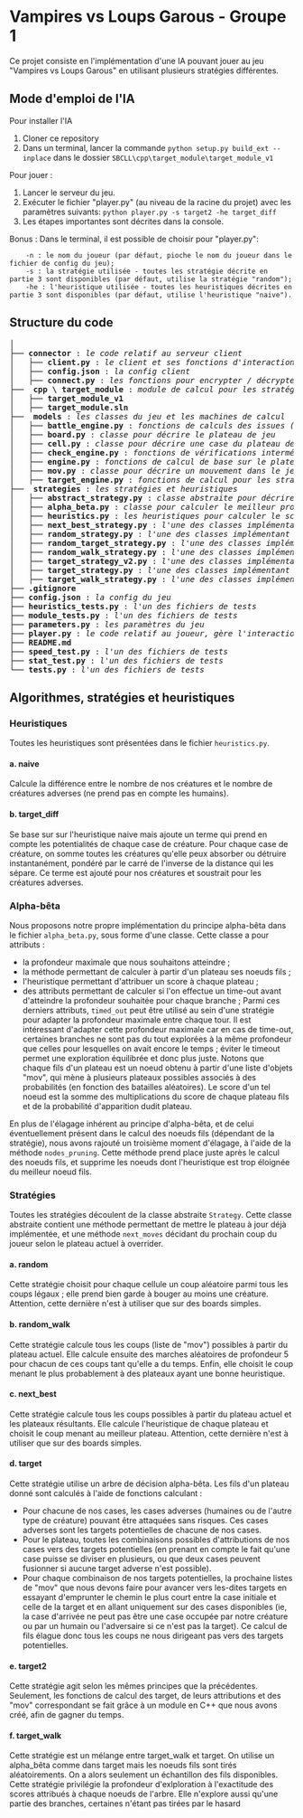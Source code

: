 # Vampires vs Loups Garous - Groupe 1

Ce projet consiste en l'implémentation d'une IA pouvant jouer au jeu "Vampires vs Loups Garous" en utilisant plusieurs stratégies différentes.

## Mode d'emploi de l'IA

Pour installer l'IA
1. Cloner ce repository
2. Dans un terminal, lancer la commande `python setup.py build_ext --inplace` dans le dossier `SBCLL\cpp\target_module\target_module_v1`

Pour jouer : 
1. Lancer le serveur du jeu.
2. Exécuter le fichier "player.py" (au niveau de la racine du projet) avec les paramètres suivants: `python player.py -s target2 -he target_diff`
3. Les étapes importantes sont décrites dans la console.

Bonus :
Dans le terminal, il est possible de choisir pour "player.py":
```
    -n : le nom du joueur (par défaut, pioche le nom du joueur dans le fichier de config du jeu);
    -s : la stratégie utilisée - toutes les stratégie décrite en partie 3 sont disponibles (par défaut, utilise la stratégie "random");
    -he : l'heuristique utilisée - toutes les heuristiques décrites en partie 3 sont disponibles (par défaut, utilise l'heuristique "naive").
```

## Structure du code

<pre>
│
├── <b>connector</b> : <i>le code relatif au serveur client</i>
│   ├── <b>client.py</b> : <i>le client et ses fonctions d'interaction</i> 
│   ├── <b>config.json</b> : <i>la config client</i>
│   ├── <b>connect.py</b> : <i>les fonctions pour encrypter / décrypter les commandes à envoyer / recevoir par le client</i> 
├──  <b>cpp \ target_module</b> : <i>module de calcul pour les stratégies de target en C++</i>
│   ├── <b>target_module_v1</b>
│   ├── <b>target_module.sln</b>
├──  <b>models</b> : <i>les classes du jeu et les machines de calcul</i>
│   ├── <b>battle_engine.py</b> : <i>fonctions de calculs des issues (espérances) des batailles aléatoires</i>
│   ├── <b>board.py</b> : <i>classe pour décrire le plateau de jeu</i>
│   ├── <b>cell.py</b> : <i>classe pour décrire une case du plateau de jeu</i>
│   ├── <b>check_engine.py</b> : <i>fonctions de vérifications intermédiaires</i>
│   ├── <b>engine.py</b> : <i>fonctions de calcul de base sur le plateau de jeu</i>
│   ├── <b>mov.py</b> : <i>classe pour décrire un mouvement dans le jeu, tel qu'attendu par la commande MOV</i>
│   ├── <b>target_engine.py</b> : <i>fonctions de calcul pour les stratégies de target</i>
├──  <b>strategies</b> : <i>les stratégies et heuristiques</i>
│   ├── <b>abstract_strategy.py</b> : <i>classe abstraite pour décrire une stratégie</i>
│   ├── <b>alpha_beta.py</b> : <i>classe pour calculer le meilleur prochain coup selon alpha-beta</i> 
│   ├── <b>heuristics.py</b> : <i>les heuristiques pour calculer le score d'un plateau</i>
│   ├── <b>next_best_strategy.py</b> : <i>l'une des classes implémentant une stratégie</i>
│   ├── <b>random_strategy.py</b> : <i>l'une des classes implémentant une stratégie</i>
│   ├── <b>random_target_strategy.py</b> : <i>l'une des classes implémentant une stratégie</i> 
│   ├── <b>random_walk_strategy.py</b> : <i>l'une des classes implémentant une stratégie</i>
│   ├── <b>target_strategy_v2.py</b> : <i>l'une des classes implémentant une stratégie</i>
│   ├── <b>target_strategy.py</b> : <i>l'une des classes implémentant une stratégie</i>
│   ├── <b>target_walk_strategy.py</b> : <i>l'une des classes implémentant une stratégie</i>
├── <b>.gitignore</b>
├── <b>config.json</b> : <i>la config du jeu</i>
├── <b>heuristics_tests.py</b> : <i>l'un des fichiers de tests</i>
├── <b>module_tests.py</b> : <i>l'un des fichiers de tests</i>
├── <b>parameters.py</b> : <i>les paramètres du jeu</i>
├── <b>player.py</b> : <i>le code relatif au joueur, gère l'interaction client et utilise une stratégie donnée</i> 
├── <b>README.md</b>
├── <b>speed_test.py</b> : <i>l'un des fichiers de tests</i>
├── <b>stat_test.py</b> : <i>l'un des fichiers de tests</i>
└── <b>tests.py</b> : <i>l'un des fichiers de tests</i>
</pre>

## Algorithmes, stratégies et heuristiques

### Heuristiques
Toutes les heuristiques sont présentées dans le fichier `heuristics.py`.

#### a. naive
Calcule la différence entre le nombre de nos créatures et le nombre de créatures adverses (ne prend pas en compte les humains).
#### b. target_diff
Se base sur sur l'heuristique naive mais ajoute un terme qui prend en compte les potentialités de chaque case de créature. Pour chaque case de créature, on somme toutes les créatures qu'elle peux absorber ou détruire instantanément, pondéré par le carré de l'inverse de la distance qui les sépare. Ce terme est ajouté pour nos créatures et soustrait pour les créatures adverses.

### Alpha-bêta
Nous proposons notre propre implémentation du principe alpha-bêta dans le fichier `alpha_beta.py`, sous forme d'une classe. Cette classe a pour attributs :
* la profondeur maximale que nous souhaitons atteindre ;
* la méthode permettant de calculer à partir d'un plateau ses noeuds fils ;
* l'heuristique permettant d'attribuer un score à chaque plateau ;
* des attributs permettant de calculer si l'on effectue un time-out avant d'atteindre la profondeur souhaitée pour chaque branche ; 
Parmi ces derniers attributs, `timed_out` peut être utilisé au sein d'une stratégie pour adapter la profondeur maximale entre chaque tour. Il est intéressant d'adapter cette profondeur maximale car en cas de time-out, certaines branches ne sont pas du tout explorées à la même profondeur que celles pour lesquelles on avait encore le temps ; éviter le timeout permet une exploration équilibrée et donc plus juste.
Notons que chaque fils d'un plateau est un noeud obtenu à partir d'une liste d'objets "mov", qui mène à plusieurs plateaux possibles associés à des probabilités (en fonction des batailles aléatoires). Le score d'un tel noeud est la somme des multiplications du score de chaque plateau fils et de la probabilité d'apparition dudit plateau.

En plus de l'élagage inhérent au principe d'alpha-bêta, et de celui éventuellement présent dans le calcul des noeuds fils (dépendant de la stratégie), nous avons rajouté un troisième moment d'élagage, à l'aide de la méthode `nodes_pruning`. Cette méthode prend place juste après le calcul des noeuds fils, et supprime les noeuds dont l'heuristique est trop éloignée du meilleur noeud fils.

### Stratégies
Toutes les stratégies découlent de la classe abstraite `Strategy`. Cette classe abstraite contient une méthode permettant de mettre le plateau à jour déjà implémentée, et une méthode `next_moves` décidant du prochain coup du joueur selon le plateau actuel à overrider.

#### a. random
Cette stratégie choisit pour chaque cellule un coup aléatoire parmi tous les coups légaux ; elle prend bien garde à bouger au moins une créature.
Attention, cette dernière n'est à utiliser que sur des boards simples.
#### b. random_walk
Cette stratégie calcule tous les coups (liste de "mov") possibles à partir du plateau actuel. Elle calcule ensuite des marches aléatoires de profondeur 5 pour chacun de ces coups tant qu'elle a du temps. Enfin, elle choisit le coup menant le plus probablement à des plateaux ayant une bonne heuristique.
#### c. next_best
Cette stratégie calcule tous les coups possibles à partir du plateau actuel et les plateaux résultants. Elle calcule l'heuristique de chaque plateau et choisit le coup menant au meilleur plateau.
Attention, cette dernière n'est à utiliser que sur des boards simples.
#### d. target
Cette stratégie utilise un arbre de décision alpha-bêta. Les fils d'un plateau donné sont calculés à l'aide de fonctions calculant :
* Pour chacune de nos cases, les cases adverses (humaines ou de l'autre type de créature) pouvant être attaquées sans risques. Ces cases adverses sont les targets potentielles de chacune de nos cases.
* Pour le plateau, toutes les combinaisons possibles d'attributions de nos cases vers des targets potentielles (en prenant en compte le fait qu'une case puisse se diviser en plusieurs, ou que deux cases peuvent fusionner si aucune target adverse n'est possible).
* Pour chaque combinaison de nos targets potentielles, la prochaine listes de "mov" que nous devons faire pour avancer vers les-dites targets en essayant d'emprunter le chemin le plus court entre la case initiale et celle de la target et en allant uniquement sur des cases disponibles (ie, la case d'arrivée ne peut pas être une case occupée par notre créature ou par un humain ou l'adversaire si ce n'est pas la target).
Ce calcul de fils élague donc tous les coups ne nous dirigeant pas vers des targets potentielles.
#### e. target2
Cette stratégie agit selon les mêmes principes que la précédentes. Seulement, les fonctions de calcul des target, de leurs attributions et des "mov" correspondant se fait grâce à un module en C++ que nous avons créé, afin de gagner du temps.
#### f. target_walk
Cette stratégie est un mélange entre target_walk et target. On utilise un alpha_bêta comme dans target mais les noeuds fils sont tirés aléatoirements. On a alors seulement un échantillon des fils disponibles. Cette stratégie privilégie la profondeur d'exlploration à l'exactitude des scores attribués à chaque noeuds de l'arbre. Elle n'explore aussi qu'une partie des branches, certaines n'étant pas tirées par le hasard

